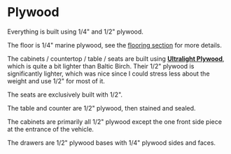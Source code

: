 # Plywood

Everything is built using 1/4" and 1/2" plywood.

The floor is 1/4" marine plywood, see the [flooring section](./flooring.md) for more details.

The cabinets / countertop / table / seats are built using **[Ultralight Plywood](https://ultralightply.com/)**, which is quite a bit lighter than Baltic Birch. Their 1/2" plywood is significantly lighter, which was nice since I could stress less about the weight and use 1/2" for most of it.

The seats are exclusively built with 1/2".

The table and counter are 1/2" plywood, then stained and sealed.

The cabinets are primarily all 1/2" plywood except the one front side piece at the entrance of the vehicle.

The drawers are 1/2" plywood bases with 1/4" plywood sides and faces.